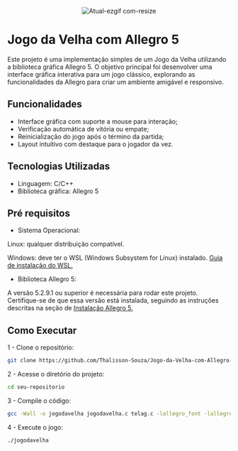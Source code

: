 <p align="center">
  <img src="https://github.com/user-attachments/assets/b1a43e93-ac86-43b6-898a-a4cb6c4e6ba1" alt="Atual-ezgif com-resize">
</p>

#   Jogo da Velha com Allegro 5

Este projeto é uma implementação simples de um Jogo da Velha utilizando a biblioteca gráfica Allegro 5. O objetivo principal foi desenvolver uma interface gráfica interativa para um jogo clássico, explorando as funcionalidades da Allegro para criar um ambiente amigável e responsivo.

## Funcionalidades

- Interface gráfica com suporte a mouse para interação;
- Verificação automática de vitória ou empate;
- Reinicialização do jogo após o término da partida;
- Layout intuitivo com destaque para o jogador da vez.

## Tecnologias Utilizadas
- Linguagem: C/C++
- Biblioteca gráfica: Allegro 5


## Pré requisitos
- Sistema Operacional:

Linux: qualquer distribuição compatível.

Windows: deve ter o WSL (Windows Subsystem for Linux) instalado. [Guia de instalação do WSL.](https://learn.microsoft.com/pt-br/windows/wsl/install)

- Biblioteca Allegro 5:

A versão 5.2.9.1 ou superior é necessária para rodar este projeto.
Certifique-se de que essa versão está instalada, seguindo as instruções descritas na seção de [Instalação Allegro 5.](https://github.com/Thalisson-Souza/Jogo-da-Velha-com-Allegro-5/blob/main/Instala%C3%A7%C3%A3o-Allegro5.md)


## Como Executar
1 - Clone o repositório:
```bash
git clone https://github.com/Thalisson-Souza/Jogo-da-Velha-com-Allegro-5
```

2 - Acesse o diretório do projeto:
```bash
cd seu-repositorio
```

3 - Compile o código:
```bash
gcc -Wall -o jogodavelha jogodavelha.c telag.c -lallegro_font -lallegro_color -lallegro_ttf -lallegro_primitives -lallegro
```

4 - Execute o jogo:
```bash
./jogodavelha
```
